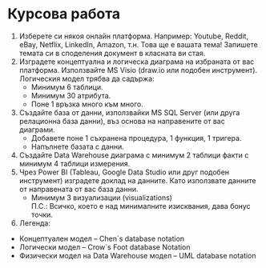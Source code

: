 # Курсова работа

1.	Изберете си някоя онлайн платформа. Например: Youtube, Reddit, eBay, Netflix, LinkedIn, Amazon, т.н. Това ще е вашата тема! Запишете темата си в споделения документ в класната ви стая.
2.	Изградете концептуална и логическа диаграма на избраната от вас платформа. Използвайте MS Visio (draw.io или подобен инструмент). Логическия модел трябва да садържа:
    *	Минимум 6 таблици.
    *	Минимум 30 атрибута.
    *	Поне 1 връзка много към много.
3.	Създайте база от данни, използвайки MS SQL Server (или друга релационна база данни), въз основа на направените от вас диаграми.
    *	Добавете поне 1 съхранена процедура, 1 функция, 1 тригера.
    *	Напълнете базата с данни.
4.	Създайте Data Warehouse диаграма с минимум 2 таблици факти с минимум 4 таблици измерения.
5.	Чрез Power BI (Tableau, Google Data Studio или друг подобен инструмент) изградете доклад на данните. Като използвате данните от направената от вас база данни.
    *	Минимум 3 визуализации (visualizations)\
П.С.: Всичко, което е над минималните изисквания, дава бонус точки.
6.  Легенда:
*	Концептуален модел – Chen`s database notation
*	Логически модел – Crow`s Foot database Notation
*	Физически модел на Data Warehouse модел – UML database notation
